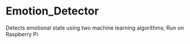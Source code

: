 # Emotion_Detector
Detects emotional state using two machine learning algorithms; Run on Raspberry Pi
